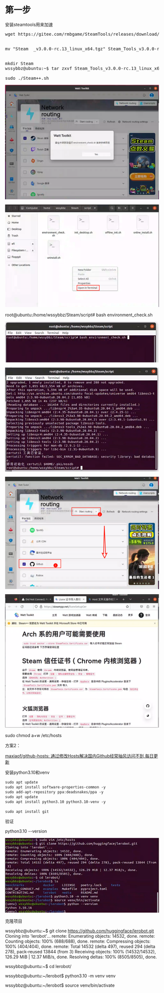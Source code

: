 # 第一步

安装steamtools用来加速

<pre>wget https://gitee.com/rmbgame/SteamTools/releases/download/3.0.0-rc.13/Steam%20%20_v3.0.0-rc.13_linux_x64.tgz


mv "Steam  _v3.0.0-rc.13_linux_x64.tgz" Steam_Tools_v3.0.0-rc.13_linux_x64.tgz


mkdir Steam
wssybbz@ubuntu:~$ tar zxvf Steam_Tools_v3.0.0-rc.13_linux_x64.tgz  -C  Steam

sudo ./Steam++.sh
</pre>

![image-20250116212826880](./images/Ubuntu安装steamtools和venv/image-20250116212826880.png)

![image-20250116212931745](./images/Ubuntu安装steamtools和venv/image-20250116212931745.png)

root@ubuntu:/home/wssybbz/Steam/script# bash environment_check.sh 



![image-20250116213002330](./images/Ubuntu安装steamtools和venv/image-20250116213002330.png)

![image-20250116213037286](./images/Ubuntu安装steamtools和venv/image-20250116213037286.png)

![image-20250116213209058](./images/Ubuntu安装steamtools和venv/image-20250116213209058.png)





![image-20250116215115191](./images/Ubuntu安装steamtools和venv/image-20250116215115191.png)

sudo chmod a+w /etc/hosts











方案2：



[maxiaof/github-hosts: 通过修改Hosts解决国内Github经常抽风访问不到,每日更新](https://github.com/maxiaof/github-hosts)







安装python3.10和venv

```
sudo apt update
sudo apt install software-properties-common -y
sudo add-apt-repository ppa:deadsnakes/ppa -y
sudo apt update
sudo apt install python3.10 python3.10-venv -y

sudo apt install git
```



验证

python3.10 --version

![image-20250116221349853](./images/Ubuntu安装steamtools和venv/image-20250116221349853.png)

克隆项目

wssybbz@ubuntu:~$ git clone https://github.com/huggingface/lerobot.git
Cloning into 'lerobot'...
remote: Enumerating objects: 14532, done.
remote: Counting objects: 100% (688/688), done.
remote: Compressing objects: 100% (404/404), done.
remote: Total 14532 (delta 497), reused 294 (delta 278), pack-reused 13844 (from 3)
Receiving objects: 100% (14532/14532), 126.29 MiB | 12.37 MiB/s, done.
Resolving deltas: 100% (8505/8505), done.

wssybbz@ubuntu:~$ cd lerobot/

wssybbz@ubuntu:~/lerobot$ python3.10 -m venv venv

wssybbz@ubuntu:~/lerobot$ source venv/bin/activate